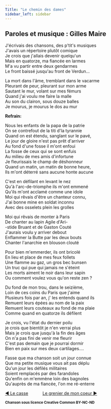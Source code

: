 ```yaml
---
Title: "Le chemin des dames"
sidebar_left: sidebar
---
```


##  Paroles et musique : Gilles Maire
J'écrivais des chansons, des p'tit's musiques  
J'avais un répertoire plutôt comique  
Je crois que j'allais devenir quelqu'un  
Mais en quatorze, ma fiancée en larmes  
M'a vu partir entre deux gendarmes  
Le front baissé jusqu'au front de Verdun...  
  
La mort dans l'âme, tremblant dans le vacarme  
Pleurant de peur, pleurant sur mon arme  
Sautant le mur, volant sur mes fémurs  
Quand j'ai voulu me faire la malle  
Au son du clairon, sous douze balles  
Je mourus, je mourus le dos au mur  


**Refrain:**

Nous les enfants de la papa de la patrie  
On se contrefout de la titi d'la tyrannie  
Quand on est étendu, sanglant sur le pavé,  
Le jour de gloire n'est pas prêt d'arriver  
Au fond d'une fosse il m'ont enfoui  
La fosse de ceux qui se sont enfuis  
Au milieu de mes amis d'infortune  
Je fleurissais le champ de déshonneur  
Quand un matin, un matin de bonne heure,  
Ils m'ont déterré sans aucune honte aucune  
  
C'est en défilant en levant le nez  
Qu'à l'arc-de-triomphe ils m'ont emmené  
Qu'ils m'ont acclamé comme une idole  
Moi qui rêvais d'être un chanteur connu,  
J'ai bonne mine en soldat inconnu  
Avec des osselets plein les grolles  
  
Moi qui rêvais de monter à Paris  
De chanter au lapin Agile d'Ari-  
-stide Bruant et de Gaston Couté  
J'aurais voulu y arriver debout  
Enflammer la Butte par les deux bouts  
Chanter l'anarchie en blouson clouté  
  
Pour bien m'emmerder, ils ont bricolé  
En lieu et place de mes feux follets  
Une flamme au gaz, un gros bec bunsen  
Un truc qui pue qui jamais ne s'éteint  
Les morts aiment le noir dans leur sapin  
Ou comment voulez vous qu'on reste zen ?  
  
Du fond de mon trou, dans le seizième,  
Loin de ces coins du Paris que j'aime  
Plusieurs fois par an, j' les entends quand ils  
Remuent leurs épées au nom de la paix  
Remuent leurs couteaux au fond de ma plaie  
Comme quand en quatorze ils défilent  
  
Je crois, vu l'état du dernier poilu  
je crois que bientôt je n'en verrai plus  
Mais je crois que jusqu'à la fin des âges  
On n'a pas fini de venir me fleurir  
C'est pas demain que je pourrai dormir  
Bien en paix sur mes deux cartilages....  
  
Fasse que ma chanson soit un jour connue  
Que ma petite musique vous ait pas déplu  
Qu'un jour les défilés militaires  
Soient remplacés par des farandoles  
Qu'enfin on m'emmène loin des bagnoles  
Qu'auprès de ma fiancée, l'on me ré-enterre  


[ ◀ Le casse](../le_casse) ​ ​ ​ ​ ​ ​ ​ ​ ​ ​ ​ ​[Le grenier de mon coeur ▶](../le_grenier_de_mon_coeur)


<b><sub>Chanson sous licence Creative Common BY-NC-ND</sub></b>
